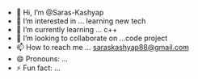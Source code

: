 - 👋 Hi, I’m @Saras-Kashyap
- 👀 I’m interested in ... learning new tech 
- 🌱 I’m currently learning ... c++
- 💞️ I’m looking to collaborate on ...code project
- 📫 How to reach me ... saraskashyap88@gmail.com
- 😄 Pronouns: ...
- ⚡ Fun fact: ...

<!---
Saras-Kashyap/Saras-Kashyap is a ✨ special ✨ repository because its `README.md` (this file) appears on your GitHub profile.
You can click the Preview link to take a look at your changes.
--->
